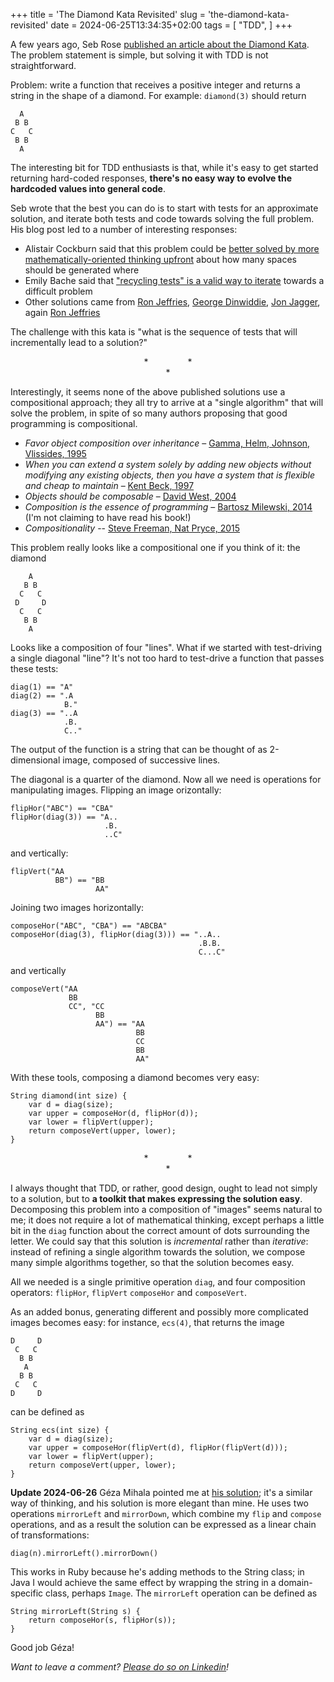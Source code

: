 +++
title = 'The Diamond Kata Revisited'
slug = 'the-diamond-kata-revisited'
date = 2024-06-25T13:34:35+02:00
tags = [
    "TDD",
]
+++

A few years ago, Seb Rose [published an article about the Diamond Kata](https://claysnow.co.uk/recycling-tests-in-tdd/ "Recycling tests in TDD &#8211; Claysnow"). The problem statement is simple, but solving it with TDD is not straightforward.

Problem: write a function that receives a positive integer and returns a string in the shape of a diamond. For example: `diamond(3)` should return

      A
     B B
    C   C
     B B
      A

The interesting bit for TDD enthusiasts is that, while it's easy to get started returning hard-coded responses, **there's no easy way to evolve the hardcoded values into general code**.

Seb wrote that the best you can do is to start with tests for an approximate solution, and iterate both tests and code towards solving the full problem. His blog post led to a number of interesting responses:

 * Alistair Cockburn said that this problem could be [better solved by more mathematically-oriented thinking upfront](https://web.archive.org/web/20170621004437/http://alistair.cockburn.us/Thinking+before+programming "Alistair.Cockburn.us | Thinking before programming") about how many spaces should be generated where
 * Emily Bache said that ["recycling tests" is a valid way to iterate](https://coding-is-like-cooking.info/2015/04/iterative-incremental-tdd-diamond-kata/ "Coding Is Like Cooking  &raquo; Blog Archive   &raquo; Iterative and Incremental TDD with the Diamond Kata") towards a difficult problem
 * Other solutions came from [Ron Jeffries](https://ronjeffries.com/articles/tdd-diamond/ "TDD on the Diamond Problem"), [George Dinwiddie](https://blog.gdinwiddie.com/2014/11/30/another-approach-to-the-diamond-kata/ "Another Approach to the Diamond Kata &#8211; George Dinwiddie&#039;s blog"), [Jon Jagger](https://jonjagger.blogspot.com/2012/06/sliming-and-refactoring-and-deliberate.html "less code, more software: sliming and refactoring and deliberate duplication"), again [Ron Jeffries](https://ronjeffries.com/articles/more-diamond/ "https://ronjeffries.com/articles/more-diamond/")
 
The challenge with this kata is "what is the sequence of tests that will incrementally lead to a solution?"  

<div align="center"> *&nbsp;&nbsp;&nbsp;&nbsp;&nbsp;&nbsp;&nbsp;&nbsp;&nbsp;&nbsp;&nbsp;&nbsp;&nbsp;&nbsp;&nbsp;&nbsp;*<br>*
</div>

Interestingly, it seems none of the above published solutions use a compositional approach; they all try to arrive at a "single algorithm" that will solve the problem, in spite of so many authors proposing that good programming is compositional.

* *Favor object composition over inheritance* – [Gamma, Helm, Johnson, Vlissides, 1995](https://books.google.it/books/about/Design_Patterns.html?id=6oHuKQe3TjQC&amp;redir_esc=y "Design Patterns: Elements of Reusable Object-Oriented Software - Erich Gamma, Richard Helm, Ralph Johnson, John Vlissides - Google Libri")
* *When you can extend a system solely by adding new objects without modifying any existing objects, then you have a system that is flexible and cheap to maintain* – [Kent Beck, 1997](https://books.google.it/books/about/Smalltalk_Best_Practice_Patterns.html?id=QLNGnVIuIuMC&amp;redir_esc=y "Smalltalk Best Practice Patterns - Kent Beck - Google Libri")
* *Objects should be composable* – [David West, 2004](https://bartoszmilewski.com/2014/10/28/category-theory-for-programmers-the-preface/ "Category Theory for Programmers: The Preface |   Bartosz Milewski&#039;s Programming Cafe")
* *Composition is the essence of programming* – [Bartosz Milewski, 2014](https://bartoszmilewski.com/2014/10/28/category-theory-for-programmers-the-preface/ "Category Theory for Programmers: The Preface |   Bartosz Milewski&#039;s Programming Cafe") (I'm not claiming to have read his book!)
* *Compositionality* -- [Steve Freeman, Nat Pryce, 2015](https://youtu.be/6Bia81dI-JE?si=Qwd2IIthEgyjgQ5h&amp;t=2219 "Building on SOLID foundations - Steve Freeman &amp; Nat Pryce - YouTube") 

This problem really looks like a compositional one if you think of it: the diamond

        A
       B B
      C   C
     D     D
      C   C
       B B
        A

Looks like a composition of four "lines".  What if we started with test-driving a single diagonal "line"?  It's not too hard to test-drive a function that passes these tests:

    diag(1) == "A"
    diag(2) == ".A
                B."
    diag(3) == "..A
                .B.
                C.."

The output of the function is a string that can be thought of as 2-dimensional image, composed of successive lines.

The diagonal is a quarter of the diamond.  Now all we need is operations for manipulating images. Flipping an image orizontally:

    flipHor("ABC") == "CBA"
    flipHor(diag(3)) == "A..
                         .B.
                         ..C"
    
and vertically:

    flipVert("AA
              BB") == "BB
                       AA"
    
Joining two images horizontally:

    composeHor("ABC", "CBA") == "ABCBA"
    composeHor(diag(3), flipHor(diag(3))) == "..A..
                                              .B.B.
                                              C...C"

and vertically

    composeVert("AA
                 BB
                 CC", "CC
                       BB
                       AA") == "AA
                                BB
                                CC
                                BB
                                AA"

With these tools, composing a diamond becomes very easy:

    String diamond(int size) {
        var d = diag(size);
        var upper = composeHor(d, flipHor(d));
        var lower = flipVert(upper);
        return composeVert(upper, lower);
    }


<div align="center"> *&nbsp;&nbsp;&nbsp;&nbsp;&nbsp;&nbsp;&nbsp;&nbsp;&nbsp;&nbsp;&nbsp;&nbsp;&nbsp;&nbsp;&nbsp;&nbsp;*<br>*
</div>

I always thought that TDD, or rather, good design, ought to lead not simply to a solution, but to **a toolkit that makes expressing the solution easy**.  Decomposing this problem into a composition of "images" seems natural to me; it does not require a lot of mathematical thinking, except perhaps a little bit in the `diag` function about the correct amount of dots surrounding the letter. We could say that this solution is *incremental* rather than *iterative*: instead of refining a single algorithm towards the solution, we compose many simple algorithms together, so that the solution becomes easy.

All we needed is a single primitive operation `diag`, and four composition operators: `flipHor`, `flipVert` `composeHor` and `composeVert`.

As an added bonus, generating different and possibly more complicated images becomes easy: for instance, `ecs(4)`, that returns the image

    D     D
     C   C
      B B
       A
      B B
     C   C
    D     D

can be defined as 

    String ecs(int size) {
        var d = diag(size);
        var upper = composeHor(flipVert(d), flipHor(flipVert(d)));
        var lower = flipVert(upper);
        return composeVert(upper, lower);
    }

**Update 2024-06-26** Géza Mihala pointed me at [his solution](https://infinitary.org/stray_words/diamond_kata.html "Diamond Kata"); it's a similar way of thinking, and his solution is more elegant than mine. He uses two operations `mirrorLeft` and `mirrorDown`, which combine my `flip` and `compose` operations, and as a result the solution can be expressed as a linear chain of transformations:

    diag(n).mirrorLeft().mirrorDown()
    
This works in Ruby because he's adding methods to the String class; in Java I would achieve the same effect by wrapping the string in a domain-specific class, perhaps `Image`.  The `mirrorLeft` operation can be defined as

    String mirrorLeft(String s) {
        return composeHor(s, flipHor(s));
    }

Good job Géza!


*Want to leave a comment? [Please do so on Linkedin](https://www.linkedin.com/feed/update/urn:li:share:7211360180381351938/ "Matteo Vaccari on LinkedIn: The Diamond Kata Revisited")!*

